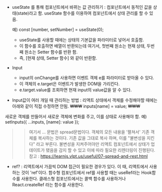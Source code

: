 - useState 를 통해 컴포넌트에서 바뀌는 값 관리하기
  : 컴포넌트에서 동적인 값을 상태(state)라고 함. useState 함수를 이용하여 컴포넌트에서 상태 관리를 할 수 있음.

  예)
  const [number, setNumber] = useState(0);

  - useState를 사용할 때에는 상태의 기본값을 파라미터로 넣어서 호출함.
  - 이 함수를 호출하면 배열이 반환되는데 여기서, 첫번째 원소는 현재 상태, 두번째 원소는 Setter 함수를 반환 함.
  - 즉, [현재 상태, Setter 함수] 와 같이 반환함.

- Input

  - input의 onChange를 사용하면 이벤트 객체 e를 파라미터로 받아올 수 있다.
  - 이 객체의 e.target은 이벤트가 발생한 DOM을 가리킨다.
  - e.target.value를 조회하면 현재 input의 value값을 알 수 있다.

- Input값이 여러 개일 때 관리하는 방법
  : 리액트 상태에서 객체를 수정해야할 때에는 아래와 같이 직접 수정하면 안됨.
  ₩₩₩
  inputs[name] = value;
  ₩₩₩

새로운 객체를 만들어서 새로운 객체에 변화를 주고, 이를 상태로 사용해야 함.
예)
setInputs({
...inputs,
[name]: value
});

> > 여기서 ... 문법은 spread문법이다. 객체의 모든 내용을 '펼쳐서' 기존 객체를 복사하는 것이다. 기존 값을 그대로 복사 하며, 이를 "불변성을 지킨다" 라고 부른다. 불변성을 지켜주어야만 리액트 컴포넌트에서 상태가 업데이트가 됐음을 감지 할 수 있고 이에 따라 필요한 리렌더링이 진행된다.
> > 참고 : https://learnjs.vlpt.us/useful/07-spread-and-rest.html

- ref?
  : 리액트에서 가끔씩 DOM 접근이 필요한 경우가 있다. 이 때, 리액트에서 사용하는 것이 'ref'이다.
  함수형 컴포넌트에서 ref를 사용할 때는 useRef라는 Hook함수를 사용한다.
  클래스형 컴포넌트에서는 콜백 함수를 사용하거나 React.createRef 라는 함수를 사용한다.
